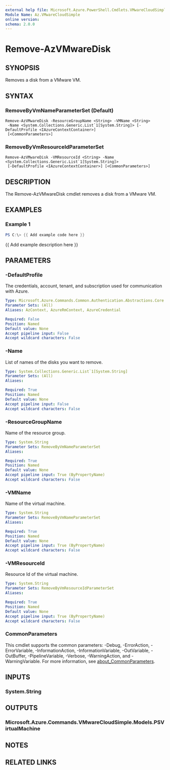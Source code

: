 ```yaml
---
external help file: Microsoft.Azure.PowerShell.Cmdlets.VMwareCloudSimple.dll-Help.xml
Module Name: Az.VMwareCloudSimple
online version:
schema: 2.0.0
---
```


# Remove-AzVMwareDisk

## SYNOPSIS
Removes a disk from a VMware VM.

## SYNTAX

### RemoveByVmNameParameterSet (Default)
```
Remove-AzVMwareDisk -ResourceGroupName <String> -VMName <String>
 -Name <System.Collections.Generic.List`1[System.String]> [-DefaultProfile <IAzureContextContainer>]
 [<CommonParameters>]
```

### RemoveByVmResourceIdParameterSet
```
Remove-AzVMwareDisk -VMResourceId <String> -Name <System.Collections.Generic.List`1[System.String]>
 [-DefaultProfile <IAzureContextContainer>] [<CommonParameters>]
```

## DESCRIPTION
The Remove-AzVMwareDisk cmdlet removes a disk from a VMware VM.

## EXAMPLES

### Example 1
```powershell
PS C:\> {{ Add example code here }}
```

{{ Add example description here }}

## PARAMETERS

### -DefaultProfile
The credentials, account, tenant, and subscription used for communication with Azure.

```yaml
Type: Microsoft.Azure.Commands.Common.Authentication.Abstractions.Core.IAzureContextContainer
Parameter Sets: (All)
Aliases: AzContext, AzureRmContext, AzureCredential

Required: False
Position: Named
Default value: None
Accept pipeline input: False
Accept wildcard characters: False
```

### -Name
List of names of the disks you want to remove.

```yaml
Type: System.Collections.Generic.List`1[System.String]
Parameter Sets: (All)
Aliases:

Required: True
Position: Named
Default value: None
Accept pipeline input: False
Accept wildcard characters: False
```

### -ResourceGroupName
Name of the resource group.

```yaml
Type: System.String
Parameter Sets: RemoveByVmNameParameterSet
Aliases:

Required: True
Position: Named
Default value: None
Accept pipeline input: True (ByPropertyName)
Accept wildcard characters: False
```

### -VMName
Name of the virtual machine.

```yaml
Type: System.String
Parameter Sets: RemoveByVmNameParameterSet
Aliases:

Required: True
Position: Named
Default value: None
Accept pipeline input: True (ByPropertyName)
Accept wildcard characters: False
```

### -VMResourceId
Resource Id of the virtual machine.

```yaml
Type: System.String
Parameter Sets: RemoveByVmResourceIdParameterSet
Aliases:

Required: True
Position: Named
Default value: None
Accept pipeline input: True (ByPropertyName)
Accept wildcard characters: False
```

### CommonParameters
This cmdlet supports the common parameters: -Debug, -ErrorAction, -ErrorVariable, -InformationAction, -InformationVariable, -OutVariable, -OutBuffer, -PipelineVariable, -Verbose, -WarningAction, and -WarningVariable. For more information, see [about_CommonParameters](http://go.microsoft.com/fwlink/?LinkID=113216).

## INPUTS

### System.String

## OUTPUTS

### Microsoft.Azure.Commands.VMwareCloudSimple.Models.PSVirtualMachine

## NOTES

## RELATED LINKS
